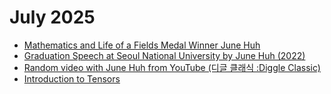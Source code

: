 # July 2025
+ [Mathematics and Life of a Fields Medal Winner June Huh](https://youtu.be/ENNnFu-rS9U?si=PU3pjVnp3QUaJ8GW)
+ [Graduation Speech at Seoul National University by June Huh (2022)](https://youtu.be/OLDhaqosPtA?si=t7vGF4F7nY3g47Ll)
+ [Random video with June Huh from YouTube (디글 클래식 :Diggle Classic)](https://youtu.be/n2lMaBh0pYY?feature=shared)
+ [Introduction to Tensors](tensors-introduction.pdf)
